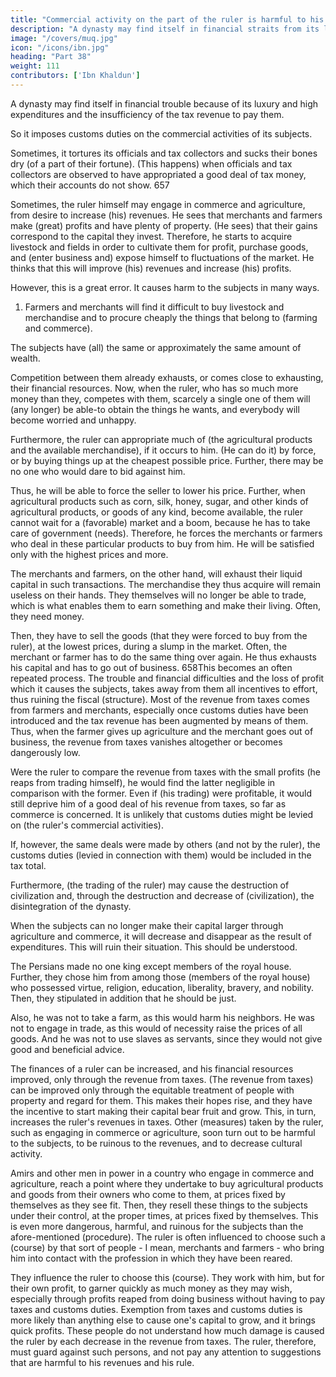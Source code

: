 ```yaml
---
title: "Commercial activity on the part of the ruler is harmful to his subjects and ruinous to the tax revenue"
description: "A dynasty may find itself in financial straits from its luxury and expenditures"
image: "/covers/muq.jpg"
icon: "/icons/ibn.jpg"
heading: "Part 38"
weight: 111
contributors: ['Ibn Khaldun']
---
```




A dynasty may find itself in financial trouble because of its luxury and high expenditures and the insufficiency of the tax revenue to pay them.

So it imposes customs duties on the commercial activities of its subjects. <!-- , as we have mentioned in the previous section. Sometimes, it increases the kinds of customs duties, if (customs duties as such) had been introduced before. -->

Sometimes, it tortures its officials and tax collectors and sucks their bones dry (of a part of their fortune). (This happens) when officials and tax collectors are observed to have appropriated a good deal of tax money, which their accounts do not show. 657

Sometimes, the ruler himself may engage in commerce and agriculture, from desire to increase (his) revenues. He sees that merchants and farmers make (great) profits and have plenty of property. (He sees) that their gains correspond to the capital they invest. Therefore, he starts to acquire livestock and fields in order to
cultivate them for profit, purchase goods, and (enter business and) expose himself to
fluctuations of the market. He thinks that this will improve (his) revenues and
increase (his) profits.

However, this is a great error. It causes harm to the subjects in many ways.

1. Farmers and merchants will find it difficult to buy livestock and merchandise and to procure cheaply the things that belong to (farming and commerce). 

The subjects have (all) the same or approximately the same amount of wealth.

Competition between them already exhausts, or comes close to exhausting, their financial resources. Now, when the ruler, who has so much more money than they, competes with them, scarcely a single one of them will (any longer) be able-to obtain the things he wants, and everybody will become worried and unhappy.

Furthermore, the ruler can appropriate much of (the agricultural products and the available merchandise), if it occurs to him. (He can do it) by force, or by buying things up at the cheapest possible price. Further, there may be no one who would dare to bid against him. 

Thus, he will be able to force the seller to lower his price. Further, when agricultural products such as corn, silk, honey, sugar, and other kinds of agricultural products, or goods of any kind, become available, the ruler cannot wait for a (favorable) market and a boom, because he has to take care of government (needs). Therefore, he forces the merchants or farmers who deal in these particular products to buy from him. He will be satisfied only with the highest
prices and more. 

The merchants and farmers, on the other hand, will exhaust their liquid capital in such transactions. The merchandise they thus acquire will remain useless on their hands. They themselves will no longer be able to trade, which is
what enables them to earn something and make their living. Often, they need money. 

Then, they have to sell the goods (that they were forced to buy from the ruler), at the lowest prices, during a slump in the market. Often, the merchant or farmer has to do the same thing over again. He thus exhausts his capital and has to
go out of business. 658This becomes an often repeated process. The trouble and financial difficulties
and the loss of profit which it causes the subjects, takes away from them all
incentives to effort, thus ruining the fiscal (structure). Most of the revenue from
taxes comes from farmers and merchants, especially once customs duties have been
introduced and the tax revenue has been augmented by means of them. Thus, when
the farmer gives up agriculture and the merchant goes out of business, the revenue
from taxes vanishes altogether or becomes dangerously low.

Were the ruler to compare the revenue from taxes with the small profits (he reaps from trading himself), he would find the latter negligible in comparison with the former. Even if (his trading) were profitable, it would still deprive him of a good deal of his revenue from taxes, so far as commerce is concerned. It is unlikely that
customs duties might be levied on (the ruler's commercial activities). 

If, however, the same deals were made by others (and not by the ruler), the customs duties
(levied in connection with them) would be included in the tax total. 

Furthermore, (the trading of the ruler) may cause the destruction of civilization and, through the destruction and decrease of (civilization), the disintegration of the dynasty. 

When the subjects can no longer make their capital larger through agriculture and commerce, it will decrease and disappear as the result of expenditures. This will ruin their situation. This should be understood.

The Persians made no one king except members of the royal house. Further, they chose him from among those (members of the royal house) who possessed virtue, religion, education, liberality, bravery, and nobility. Then, they stipulated in
addition that he should be just. 

Also, he was not to take a farm, as this would harm his neighbors. He was not to engage in trade, as this would of necessity raise the prices of all goods. And he was not to use slaves as servants, since they would not
give good and beneficial advice.

The finances of a ruler can be increased, and his financial resources improved, only through the revenue from taxes. (The revenue from taxes) can be improved only through the equitable treatment of people with property and regard for them. This makes their hopes rise, and they have the incentive to start making their capital bear fruit and grow. This, in turn, increases the ruler's revenues in taxes. Other (measures) taken by the ruler, such as engaging in
commerce or agriculture, soon turn out to be harmful to the subjects, to be ruinous
to the revenues, and to decrease cultural activity.

Amirs and other men in power in a country who engage in commerce and agriculture, reach a point where they undertake to buy agricultural products and goods from their owners who come to them, at prices fixed by themselves as they
see fit. Then, they resell these things to the subjects under their control, at the proper
times, at prices fixed by themselves. This is even more dangerous, harmful, and
ruinous for the subjects than the afore-mentioned (procedure). The ruler is often
influenced to choose such a (course) by that sort of people - I mean, merchants and
farmers - who bring him into contact with the profession in which they have been
reared. 

They influence the ruler to choose this (course). They work with him, but for their own profit, to garner quickly as much money as they may wish, especially through profits reaped from doing business without having to pay taxes and customs duties. Exemption from taxes and customs duties is more likely than anything else to cause one's capital to grow, and it brings quick profits. These people do not understand how much damage is caused the ruler by each decrease in the revenue from taxes. The ruler, therefore, must guard against such persons, and not pay any attention to suggestions that are harmful to his revenues and his rule. 

<!-- May God inspire us to choose the right course for ourselves, and may He make us profit from our beneficial actions. There is no Lord except Him.
 -->
